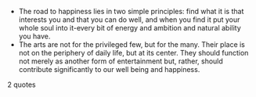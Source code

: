  - The road to happiness lies in two simple principles: find what it is that interests you and that you can do well, and when you find it put your whole soul into it-every bit of energy and ambition and natural ability you have.
 - The arts are not for the privileged few, but for the many. Their place is not on the periphery of daily life, but at its center. They should function not merely as another form of entertainment but, rather, should contribute significantly to our well being and happiness.

2 quotes